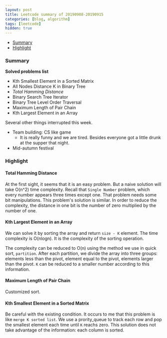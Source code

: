 ```yaml
---
layout: post
title: Leetcode summary of 20190908-20190915
categories: [blog, algorithm]
tags: [leetcode]
hidden: true
---
```


+ [Summary](#summary)
+ [Highlight](#highlight)

<a id="summary"></a>

### Summary

**Solved problems list**

+ Kth Smallest Element in a Sorted Matrix
+ All Nodes Distance K in Binary Tree
+ *Total Hamming Distance*
+ Binary Search Tree Iterator
+ Binary Tree Level Order Traversal
+ Maximum Length of Pair Chain
+ Kth Largest Element in an Array


Several other things interrupted this week.

+ Team building: CS like game
  + It is really funny and we are tired. Besides everyone got a little drunk at the supper
  that night.
+ Mid-autumn festival

<a id="highlight"></a>

### Highlight

#### Total Hamming Distance

At the first sight, it seems that it is an easy problem. But a naive solution will take O(n^2) time
complexity. Recall that `Single Number` problem, which every number appears three times except one.
That problem needs some bit manipulations. This problem's solution is similar.
In order to reduce the complexity, the distance in one bit is the number of zero multiplied by the
number of one.

#### Kth Largest Element in an Array

We can solve it by sorting the array and return `size - K` element. The time complexity is O(nlogn).
It is the complexity of the sorting operation.

The complexity can be reduced to O(n) using the method we use in quick sort, `partition`. After
each partition, we divide the array into three groups: elements less than the pivot, element equal to
the pivot, elements larger than the pivot. `K` can be reduced to a smaller number according to
this information.

#### Maximum Length of Pair Chain

Customized sort.

#### Kth Smallest Element in a Sorted Matrix

Be careful with the existing condition. It occurs to me that this problem is like `merge K sorted
list`. We use a prority\_queue to track each row and pop the smallest element each time until `K`
reachs zero. This solution does not take advantage of the information: each column is sorted.
